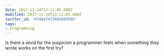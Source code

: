 ```yaml
---
date: 2017-11-24T13:11:05.000Z
modified: 2017-11-24T13:11:05.000Z
twitter_id: '934047472082669568'
tags:
- programming
---
```


  Is there a word for the suspicion a programmer feels when something they wrote works on the first try?
